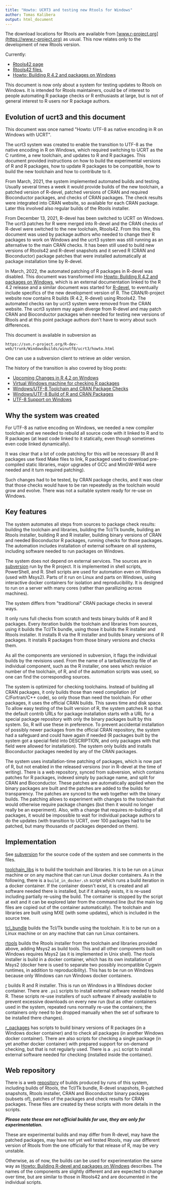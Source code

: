 ```yaml
---
title: "Howto: UCRT3 and testing new Rtools for Windows"
author: Tomas Kalibera
output: html_document
---
```


The download locations for Rtools are available from
[www.r-project.org](https://www.r-project.org) as usual. This now relates
only to the development of new Rtools version.

Currently:

* [Rtools42 page](https://cran.r-project.org/bin/windows/Rtools/rtools42/rtools.html)
* [Rtools42 files](https://cran.r-project.org/bin/windows/Rtools/rtools42/files/),
* [Howto: Building R 4.2 and packages on Windows](https://cran.r-project.org/bin/windows/base/howto-R-4.2.html)

This document is now only about a system for testing updates to Rtools on
Windows.  It is intended for Rtools maintainers, could be of interest to
people automating R package checks or R enthusiasts at large, but is not
of general interest to R users nor R package authors.

## Evolution of ucrt3 and this document

This document was once named "Howto: UTF-8 as native encoding in R on
Windows with UCRT".

The ucrt3 system was created to enable the transition to UTF-8 as the native
encoding in R on Windows, which required switching to UCRT as the C runtime,
a new toolchain, and updates to R and R packages.  This document provided
instructions on how to build the experimental versions of R and R packages,
how to update R packages to be compatible, how to build the new toolchain
and how to contribute to it.

From March, 2021, the system implemented automated builds and testing. 
Usually several times a week it would provide builds of the new toolchain, a
patched version of R-devel, patched versions of CRAN and required
Bioconductor packages, and checks of CRAN packages.  The check results were
integrated into CRAN website, so available for each CRAN package.  Later
this involved also regular builds of the Rtools installer.

From December 13, 2021, R-devel has been switched to UCRT on Windows.  The
ucrt3 patches for R were merged into R-devel and the CRAN checks of R-devel
were switched to the new toolchain, Rtools42.  From this time, this document
was used by package authors who needed to change their R packages to work on
Windows and the ucrt3 system was still running as an alternative to the main
CRAN checks.  It has been still used to build new versions of Rtools42 and
R-devel snapshots and it served R (CRAN and Bioconductor) package patches
that were installed automatically at package installation time by R-devel.

In March, 2022, the automated patching of R packages in R-devel was
disabled.  This document was transformed into [Howto: Building R 4.2 and
packages on Windows](https://cran.r-project.org/bin/windows/base/howto-R-4.2.html),
which is an external documentation linked to the R 4.2 release and a similar
document was started for [R-devel](https://cran.r-project.org/bin/windows/base/howto-R-devel.html),
to eventually include specifics of the new development version of R.
The CRAN/R-project website now contains R builds (R 4.2, R-devel) using
Rtools42. The automated checks ran by ucrt3 system were removed from the CRAN
website. The ucrt3 system may again diverge from R-devel and may patch
CRAN and Bioconductor packages when needed for testing new versions of
Rtools and at this point package authors don't have to worry about such
differences.


This document is available in subversion as

```
https://svn.r-project.org/R-dev-web/trunk/WindowsBuilds/winutf8/ucrt3/howto.html
```

One can use a subversion client to retrieve an older version. 

The history of the transition is also covered by blog posts:

* [Upcoming Changes in R 4.2 on Windows](https://developer.r-project.org/Blog/public/2021/12/07/upcoming-changes-in-r-4.2-on-windows/index.html)
* [Virtual Windows machine for checking R packages](https://developer.r-project.org/Blog/public/2021/03/18/virtual-windows-machine-for-checking-r-packages/index.html)
* [Windows/UTF-8 Toolchain and CRAN Package Checks](https://developer.r-project.org/Blog/public/2021/03/12/windows/utf-8-toolchain-and-cran-package-checks/index.html)
* [Windows/UTF-8 Build of R and CRAN Packages](https://developer.r-project.org/Blog/public/2020/07/30/windows/utf-8-build-of-r-and-cran-packages/index.html)
* [UTF-8 Support on Windows](https://developer.r-project.org/Blog/public/2020/05/02/utf-8-support-on-windows/index.html)

## Why the system was created

For UTF-8 as native encoding on Windows, we needed a new compiler toolchain
and we needed to rebuild all source code with it linked to R and to R
packages (at least code linked to it statically, even though sometimes even
code linked dynamically).

It was clear that a lot of code patching for this will be necessary (R and R
packages use fixed Make files to link, R packaged used to download
pre-compiled static libraries, major upgrades of GCC and MinGW-W64 were
needed and it turn required patching).

Such changes had to be tested, by CRAN package checks, and it was clear that
those checks would have to be ran repeatedly as the toolchain would grow and
evolve. There was not a suitable system ready for re-use on Windows.

## Key features

The system automates all steps from sources to package check results:
building the toolchain and libraries, building the Tcl/Tk bundle, building
an Rtools installer, building R and R installer, building binary versions of
CRAN and needed Bioconductor R packages, running checks for those packages.
The automation includes installation of external software on all systems,
including software needed to run packages on Windows.

The system does not depend on external services. The sources are in
[subversion](https://svn.r-project.org/R-dev-web/trunk/WindowsBuilds/winutf8/ucrt3)
run by the R project. It is implemented in shell scripts, PowerShell, and R.
Shell scripts are used for automation even on Windows (used with Msys2).
Parts of it run on Linux and parts on Windows, using interactive docker
containers for isolation and reproducibility. It is designed to run on a
server with many cores (rather than parallizing across machines).

The system differs from "traditional" CRAN package checks in several ways.

It only runs full checks from scratch and tests binary builds of R and R
packages.  Every iteration builds the toolchain and libraries from sources,
using it builds the Tcl/Tk bundle, using those it builds the R installer and
Rtools installer. It installs R via the R installer and builds binary
versions of R packages. It installs R packages from those binary versions
and checks them.

As all the components are versioned in subversion, it flags the individual
builds by the revisions used.  From the name of a tarball/exe/zip file of an
individual component, such as the R installer, one sees which revision
number of the toolchain, of R, and of the automation scripts was used, so
one can find the corresponding sources.

The system is optimized for checking toolchains.  Instead of building all
CRAN packages, it only builds those than need compilation (of C/Fortran/C++
code), so only those than need the toolchain.  For other packages, it uses
the official CRAN builds.  This saves time and disk space.  To allow easy
testing of the built version of R, the system patches R so that the default
contrib URLs for package installation starts with a URL for a special
package repository with only the binary packages built by this system.  So,
R will use these in preference.  To prevent accidental installation of
possibly newer packages from the official CRAN repository, the system had a
safeguard and could have again if needed (R packages built by the system got
a special field into DESCRIPTION, and only packages with that field were
allowed for installation).  The system only builds and installs Bioconductor
packages needed by any of the CRAN packages.

The system uses installation-time patching of packages, which is now part of
R, but not enabled in the released versions (nor in R-devel at the time of
writing).  There is a web repository, synced from subversion, which contains
patches for R packages, indexed simply by package name, and split for CRAN
and Bioconductor.  These patches are automatically applied when the binary
packages are built and the patches are added to the builds for transparency. 
The patches are synced to the web together with the binary builds.  The
patching allows to experiment with changes to the toolchain that would
otherwise require package changes (but then it would no longer really be an
experiment).  Also, with a change that requires re-building of all packages,
it would be impossible to wait for individual package authors to do the
updates (with transition to UCRT, over 100 packages had to be patched, but
many thousands of packages depended on them).

## Implementation

See [subversion](https://svn.r-project.org/R-dev-web/trunk/WindowsBuilds/winutf8/ucrt3)
for the source code of the system and see comments in the files.

[toolchain_libs](https://svn.r-project.org/R-dev-web/trunk/WindowsBuilds/winutf8/ucrt3/toolchain_libs)
is to build the toolchain and libraries. It is to be run on a Linux machine
or on any machine that can run Linux docker containers. As in the following,
there is a `build_in_docker.sh` script which runs a build iteration in a
docker container. If the container doesn't exist, it is created and all
software needed there is installed, but if it already exists, it is re-used
including partially re-using the build. The container is stopped by the
script at exit and it can be explored later from the command line (but the
main log files are copied out of the container automatically). The toolchain
and libraries are built using MXE (with some updates), which is included in
the source tree.

[tcl_bundle](https://svn.r-project.org/R-dev-web/trunk/WindowsBuilds/winutf8/ucrt3/toolchain_libs)
builds the Tcl/Tk bundle using the toolchain. It is to be run on a Linux
machine or on any machine that can run Linux containers.

[rtools](https://svn.r-project.org/R-dev-web/trunk/WindowsBuilds/winutf8/ucrt3/rtools)
builds the Rtools installer from the toolchain and libraries provided above,
adding Msys2 as build tools. This and all other components built on
Windows requires Msys2 (as it is implemented in Unix shell). The rtools
installer is build in a docker container, which has its own installation of
Msys2 (docker here is used to separate two possibly incompatible Cygwin
runtimes, in addition to reproducibility). This has to be run on Windows
because only Windows can run Windows docker containers.

[r](https://svn.r-project.org/R-dev-web/trunk/WindowsBuilds/winutf8/ucrt3/r)
builds R and R installer. This is run on Windows in a Windows docker
container. There are `.ps1` scripts to install external software needed to
build R. These scripts re-use installers of such software if already
available to prevent excessive downloads on every new run (but as other
containers used in the system, repeated runs normally re-use the containers;
the containers only need to be dropped manually when the set of software to
be installed there changes). 

[r_packages](https://svn.r-project.org/R-dev-web/trunk/WindowsBuilds/winutf8/ucrt3/r_packages)
has scripts to build binary versions of R packages (in a Windows docker
container) and to check all packages (in another Windows docker container).
There are also scripts for checking a single package (in yet another docker
container) with prepared support for on-demand checking, but that is not
regularly used. There is a `.ps1` script to install external software needed
for checking (installed inside the container). 

## Web repository

There is a web [repository](https://www.r-project.org/nosvn/winutf8/ucrt3/)
of builds produced by runs of this system, including builds of Rtools, the
Tcl/Tk bundle, R-devel snapshots, R-patched snapshots, Rtools installer,
CRAN and Bioconductor binary packages (subsets of), patches of the packages
and check results for CRAN packages.  These files are created by these
scripts with more details in the scripts.

***Please note these are not official builds for use, they are only for experimentation.***

These are experimental builds and may differ from R-devel, may have the
patched packages, may have not yet well tested Rtools, may use different
version of Rtools from the one officially for that release of R, may be very
unstable.

Otherwise, as of now, the builds can be used for experimentation the same
way as [Howto: Building R-devel and packages on
Windows](https://cran.r-project.org/bin/windows/base/howto-R-devel.html)
describes.  The names of the components are slightly different and are
expected to change over time, but are similar to those in Rtools42 and are
documented in the individual scripts.
